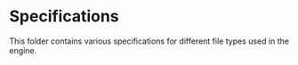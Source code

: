 # Specifications

This folder contains various specifications for different file types used in the engine.
